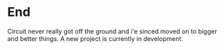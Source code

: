 # End
Circuit never really got off the ground and i'e sinced moved on to bigger and better things. A new project is currently in development.
